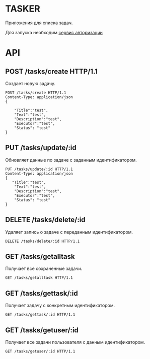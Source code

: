 # TASKER

Приложения для списка задач.

Для запуска необходим [сервис авторизации]("https://github.com/vladqstrn/tasker-auth")

# API

## POST /tasks/create HTTP/1.1

Создает новую задачу.
```
POST /tasks/create HTTP/1.1
Content-Type: application/json
{

    "Title":"test",
    "Text":"test",
    "Description":"test",
    "Executor":"test",
    "Status": "test"
}
```

## PUT /tasks/update/:id

Обновляет данные по задаче с заданным идентификатором.

```
PUT /tasks/update/:id HTTP/1.1
Content-Type: application/json
{
   "Title":"test",
    "Text":"test",
    "Description":"test",
    "Executor":"test",
    "Status": "test" 
}
```
## DELETE /tasks/delete/:id

Удаляет запись о задаче с переданным идентификатором.

```
DELETE /tasks/delete/:id HTTP/1.1
```
## GET /tasks/getalltask

Получает все сохраненные задачи.

```
GET /tasks/getalltask HTTP/1.1
```


## GET /tasks/gettask/:id

Получает задачу с конкретным идентификатором.
```
GET /tasks/gettask/:id HTTP/1.1
```

## GET /tasks/getuser/:id

Получает все задачи пользователя с данным идентификатором.

```
GET /tasks/getuser/:id HTTP/1.1
```


